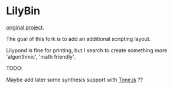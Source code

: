 LilyBin
=======

[original project](http://lilybin.com).

The goal of this fork is to add an additional scripting layout.

Lilypond is fine for printing, but I search to create something more
'algorithmic', 'math friendly'.


TODO:

Maybe add later some synthesis support with [Tone.js](//tonejs.com) ??
